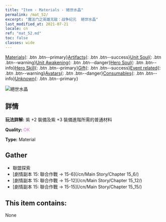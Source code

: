 ```yaml
---
title: "Item - Materials - 絕世水晶"
permalink: /mat_52/
excerpt: "魔法门之英雄无敌：战争纪元  絕世水晶"
last_modified_at: 2021-07-21
locale: cn
ref: "mat_52.md"
toc: false
classes: wide
---
```

 [Materials](/ItemsCN/){: .btn .btn--primary}[Artifacts](/ItemsCN/Artifacts/){: .btn .btn--success}[Unit Soul](/ItemsCN/UnitSoul/){: .btn .btn--warning}[Unit Awakening](/ItemsCN/UnitAwakening/){: .btn .btn--danger}[Hero Soul](/ItemsCN/HeroSoul/){: .btn .btn--info}[Hero Skill](/ItemsCN/HeroSkill/){: .btn .btn--primary}[Gift](/ItemsCN/Gift/){: .btn .btn--success}[Event related](/ItemsCN/Events/){: .btn .btn--warning}[Avatars](/ItemsCN/Avatars/){: .btn .btn--danger}[Consumables](/ItemsCN/Consumables/){: .btn .btn--info}[Unknown](/ItemsCN/Unknown/){: .btn .btn--primary}

 ![絕世水晶](/images/t/i_cailiao_shuijing2.png)

## 詳情
 **玩法詳解:** 紫 +2 裝備及紫 +3 裝備進階所需的普通材料

 **Quality:** <span style="color: #DA70D6">OK</span>

 **Type:** Material

## Gather

*    聯盟探索 
*    [劇情副本 15: 聯合作戰 -> 15-6](/cn/Main Story/Chapter 15_6/) 
*    [劇情副本 15: 聯合作戰 -> 15-12](/cn/Main Story/Chapter 15_12/) 
*    [劇情副本 15: 聯合作戰 -> 15-15](/cn/Main Story/Chapter 15_15/) 

## This item contains:

  None

